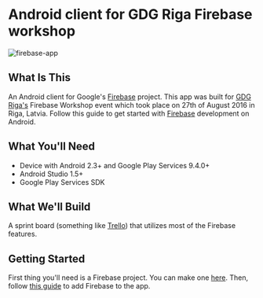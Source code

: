 Android client for GDG Riga Firebase workshop
===========================

![firebase-app](https://cloud.githubusercontent.com/assets/5235166/17940536/44afbc4c-6a38-11e6-89d2-6a3553e71009.png)

## What Is This
An Android client for Google's [Firebase][2] project. This app was built for [GDG Riga's][1] Firebase Workshop event which took place on 27th of August 2016 in Riga, Latvia. Follow this guide to get started with [Firebase][2] development on Android.

## What You'll Need
* Device with Android 2.3+ and Google Play Services 9.4.0+
* Android Studio 1.5+
* Google Play Services SDK

## What We'll Build
A sprint board (something like [Trello][3]) that utilizes most of the Firebase features.

## Getting Started
First thing you'll need is a Firebase project. You can make one [here][4]. Then, follow [this guide][5] to add Firebase to the app.

[1]: https://firebase.google.com/docs/android/setup
[2]: https://firebase.google.com
[3]: https://trello.com/b/fQYAslyL/template-sprint-board
[4]: https://console.firebase.google.com
[5]: https://firebase.google.com/docs/android/setup
